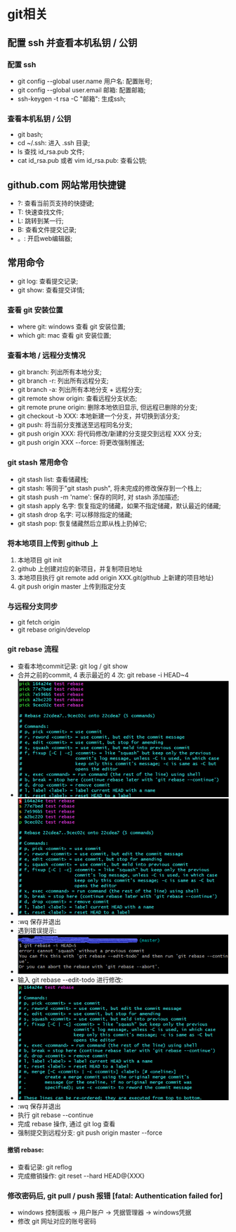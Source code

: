 # git相关
## 配置 ssh 并查看本机私钥 / 公钥
### 配置 ssh 
- git config --global user.name 用户名: 配置账号;
- git config --global user.email 邮箱: 配置邮箱;
- ssh-keygen -t rsa -C "邮箱": 生成ssh;

### 查看本机私钥 / 公钥
- git bash;
- cd ~/.ssh: 进入 .ssh 目录;
- ls 查找 id_rsa.pub 文件;
- cat id_rsa.pub 或者 vim id_rsa.pub: 查看公钥;

## github.com 网站常用快捷键
- ?: 查看当前页支持的快捷键;
- T: 快速查找文件;
- L: 跳转到某一行;
- B: 查看文件提交记录;
- 。: 开启web编辑器;

## 常用命令
- git log: 查看提交记录;
- git show: 查看提交详情;
### 查看 git 安装位置
- where git: windows 查看 git 安装位置;
- which git: mac 查看 git 安装位置;

### 查看本地 / 远程分支情况
- git branch: 列出所有本地分支;
- git branch -r: 列出所有远程分支;
- git branch -a: 列出所有本地分支 + 远程分支;
- git remote show origin: 查看远程分支状态;
- git remote prune origin: 删除本地依旧显示, 但远程已删除的分支;
- git checkout -b XXX: 本地新建一个分支，并切换到该分支;
- git push: 将当前分支推送至远程同名分支;
- git push origin XXX: 将代码修改/新建的分支提交到远程 XXX 分支;
- git push origin XXX --force: 将更改强制推送;

### git stash 常用命令
+ git stash list: 查看储藏栈;
+ git stash: 等同于"git stash push", 将未完成的修改保存到一个栈上;
+ git stash push -m 'name': 保存的同时, 对 stash 添加描述;
+ git stash apply 名字: 恢复指定的储藏，如果不指定储藏，默认最近的储藏;
+ git stash drop 名字: 可以移除指定的储藏;
+ git stash pop: 恢复储藏然后立即从栈上扔掉它;

### 将本地项目上传到 github 上
1. 本地项目 git init 
2. github 上创建对应的新项目，并复制项目地址
3. 本地项目执行 git remote add origin XXX.git(github 上新建的项目地址)
4. git push origin master 上传到指定分支

### 与远程分支同步
+ git fetch origin
+ git rebase origin/develop

### git rebase 流程
+ 查看本地commit记录: git log / git show 
+ 合并之前的commit, 4 表示最近的 4 次: git rebase -i HEAD~4 
+ ![git-rebase-1](../static/image/命令行/git相关/git-rebase-1.png)
+ ![git-rebase-2](../static/image/命令行/git相关/git-rebase-2.png)
+ :wq 保存并退出
+ 遇到错误提示:
+ ![错误提示](../static/image/命令行/git相关/git-rebase-3.png)
+ 输入 git rebase --edit-todo 进行修改:
+ ![修改](../static/image/命令行/git相关/git-rebase-4.png)
+ :wq 保存并退出
+ 执行 git rebase --continue
+ 完成 rebase 操作, 通过 git log 查看
+ 强制提交到远程分支: git push origin master --force
#### 撤销 rebase:
+ 查看记录: git reflog 
+ 完成撤销操作: git reset --hard HEAD@{XXX}

### 修改密码后, git pull / push 报错 [fatal: Authentication failed for]
+ windows 控制面板 -> 用户账户 -> 凭据管理器 -> windows凭据
+ 修改 git 网址对应的账号密码
